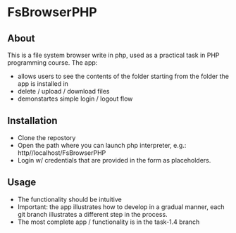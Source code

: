 # FsBrowserPHP

## About
This is a file system browser write in php, used as a practical task in PHP programming course. The app:
- allows users to see the contents of the folder starting from the folder the app is installed in
- delete / upload / download files
- demonstartes simple login / logout flow

## Installation
- Clone the repostory
- Open the path where you can launch php interpreter, e.g.: http//localhost/FsBrowserPHP
- Login w/ credentials that are provided in the form as placeholders.

## Usage
- The functionality should be intuitive
- Important: the app illustrates how to develop in a gradual manner, each git branch illustrates a different step in the process.
- The most complete app / functionality is in the task-1.4 branch 
